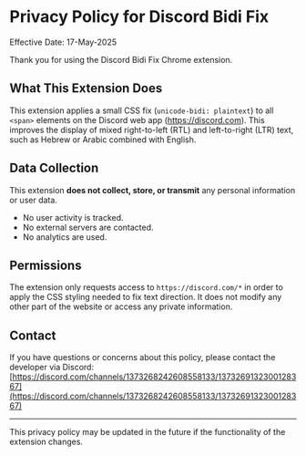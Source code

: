 # Privacy Policy for Discord Bidi Fix

Effective Date: 17-May-2025

Thank you for using the Discord Bidi Fix Chrome extension.

## What This Extension Does

This extension applies a small CSS fix (`unicode-bidi: plaintext`) to all `<span>` elements on the Discord web app (https://discord.com). This improves the display of mixed right-to-left (RTL) and left-to-right (LTR) text, such as Hebrew or Arabic combined with English.

## Data Collection

This extension **does not collect, store, or transmit** any personal information or user data.

- No user activity is tracked.
- No external servers are contacted.
- No analytics are used.

## Permissions

The extension only requests access to `https://discord.com/*` in order to apply the CSS styling needed to fix text direction. It does not modify any other part of the website or access any private information.

## Contact

If you have questions or concerns about this policy, please contact the developer via Discord:  
[https://discord.com/channels/1373268242608558133/1373269132300128367](https://discord.com/channels/1373268242608558133/1373269132300128367)

---

This privacy policy may be updated in the future if the functionality of the extension changes.
